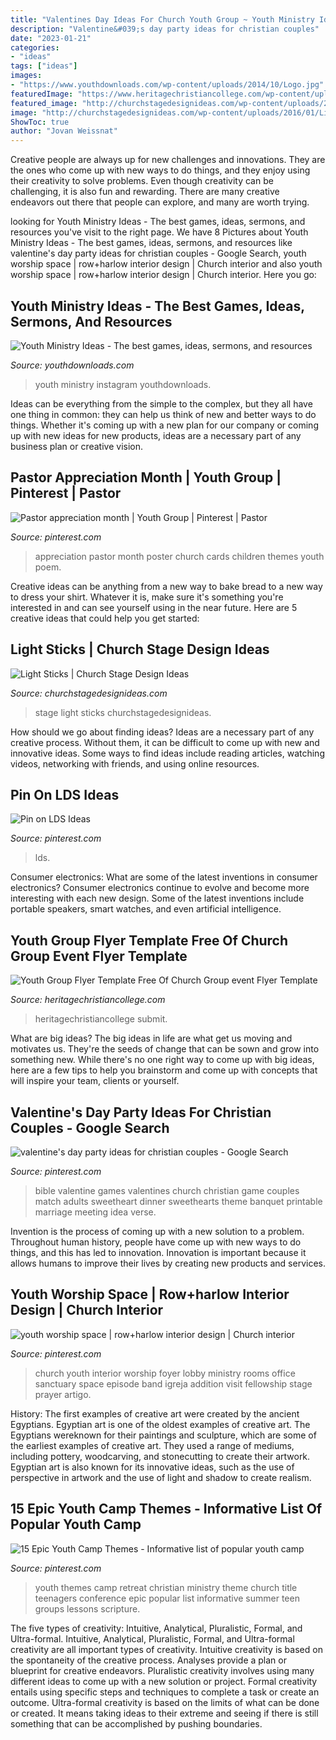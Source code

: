 ```yaml
---
title: "Valentines Day Ideas For Church Youth Group ~ Youth Ministry Ideas"
description: "Valentine&#039;s day party ideas for christian couples"
date: "2023-01-21"
categories:
- "ideas"
tags: ["ideas"]
images:
- "https://www.youthdownloads.com/wp-content/uploads/2014/10/Logo.jpg"
featuredImage: "https://www.heritagechristiancollege.com/wp-content/uploads/2019/05/youth-group-flyer-template-free-of-youth-flyers-work-ideas-of-youth-group-flyer-template-free.png"
featured_image: "http://churchstagedesignideas.com/wp-content/uploads/2016/01/Light-Sticks-Stage-Design.jpg"
image: "http://churchstagedesignideas.com/wp-content/uploads/2016/01/Light-Sticks-Stage-Design.jpg"
ShowToc: true
author: "Jovan Weissnat"
---
```



Creative people are always up for new challenges and innovations. They are the ones who come up with new ways to do things, and they enjoy using their creativity to solve problems. Even though creativity can be challenging, it is also fun and rewarding. There are many creative endeavors out there that people can explore, and many are worth trying.

	

		
looking for Youth Ministry Ideas - The best games, ideas, sermons, and resources you've visit to the right page. We have 8 Pictures about Youth Ministry Ideas - The best games, ideas, sermons, and resources like valentine&#039;s day party ideas for christian couples - Google Search, youth worship space | row+harlow interior design | Church interior and also youth worship space | row+harlow interior design | Church interior. Here you go:
		
    
## Youth Ministry Ideas - The Best Games, Ideas, Sermons, And Resources

<img loading=lazy src="https://www.youthdownloads.com/wp-content/uploads/2014/10/Logo.jpg" onerror="this.onerror=null;this.src='https://tse4.mm.bing.net/th?id=OIP.mfWah3OXv3ZLXPxv9_iR3AHaHa&amp;pid=15.1';" alt="Youth Ministry Ideas - The best games, ideas, sermons, and resources">

_Source: youthdownloads.com_

>youth ministry instagram youthdownloads. 

	

Ideas can be everything from the simple to the complex, but they all have one thing in common: they can help us think of new and better ways to do things. Whether it's coming up with a new plan for our company or coming up with new ideas for new products, ideas are a necessary part of any business plan or creative vision.

    
## Pastor Appreciation Month | Youth Group | Pinterest | Pastor

<img loading=lazy src="https://s-media-cache-ak0.pinimg.com/736x/75/88/35/75883531656e6f6781188f01f9f5f6a8.jpg" onerror="this.onerror=null;this.src='https://tse2.mm.bing.net/th?id=OIP.DP_bhPpDsx_Ek8wRe0lTIQHaHa&amp;pid=15.1';" alt="Pastor appreciation month | Youth Group | Pinterest | Pastor">

_Source: pinterest.com_

>appreciation pastor month poster church cards children themes youth poem. 

	

Creative ideas can be anything from a new way to bake bread to a new way to dress your shirt. Whatever it is, make sure it's something you're interested in and can see yourself using in the near future. Here are 5 creative ideas that could help you get started: 

    
## Light Sticks | Church Stage Design Ideas

<img loading=lazy src="http://churchstagedesignideas.com/wp-content/uploads/2016/01/Light-Sticks-Stage-Design.jpg" onerror="this.onerror=null;this.src='https://tse4.mm.bing.net/th?id=OIP.r4siyp58ywDp56IB-Sf19gHaDP&amp;pid=15.1';" alt="Light Sticks | Church Stage Design Ideas">

_Source: churchstagedesignideas.com_

>stage light sticks churchstagedesignideas. 

	

How should we go about finding ideas?
Ideas are a necessary part of any creative process. Without them, it can be difficult to come up with new and innovative ideas. Some ways to find ideas include reading articles, watching videos, networking with friends, and using online resources.

    
## Pin On LDS Ideas

<img loading=lazy src="https://i.pinimg.com/736x/f6/91/94/f69194994efac9a31b61a0f5ec4452f5.jpg" onerror="this.onerror=null;this.src='https://tse4.mm.bing.net/th?id=OIP.iNpPkEkmvaOx4ZFhLq_cUgHaLG&amp;pid=15.1';" alt="Pin on LDS Ideas">

_Source: pinterest.com_

>lds. 

	

Consumer electronics: What are some of the latest inventions in consumer electronics?
Consumer electronics continue to evolve and become more interesting with each new design. Some of the latest inventions include portable speakers, smart watches, and even artificial intelligence.

    
## Youth Group Flyer Template Free Of Church Group Event Flyer Template

<img loading=lazy src="https://www.heritagechristiancollege.com/wp-content/uploads/2019/05/youth-group-flyer-template-free-of-youth-flyers-work-ideas-of-youth-group-flyer-template-free.png" onerror="this.onerror=null;this.src='https://tse3.mm.bing.net/th?id=OIP.poecI3Z_8S7rHvAd5f_97AHaJk&amp;pid=15.1';" alt="Youth Group Flyer Template Free Of Church Group event Flyer Template">

_Source: heritagechristiancollege.com_

>heritagechristiancollege submit. 

	

What are big ideas?
The big ideas in life are what get us moving and motivates us. They're the seeds of change that can be sown and grow into something new. While there's no one right way to come up with big ideas, here are a few tips to help you brainstorm and come up with concepts that will inspire your team, clients or yourself.

    
## Valentine&#039;s Day Party Ideas For Christian Couples - Google Search

<img loading=lazy src="https://i.pinimg.com/736x/50/9c/33/509c33b7dceb31e3e4477c17076f664f--christian-couples-valentines-day-party.jpg" onerror="this.onerror=null;this.src='https://tse4.mm.bing.net/th?id=OIP.kvYMth6_Y6bsryy6aFA2_gHaFj&amp;pid=15.1';" alt="valentine&#039;s day party ideas for christian couples - Google Search">

_Source: pinterest.com_

>bible valentine games valentines church christian game couples match adults sweetheart dinner sweethearts theme banquet printable marriage meeting idea verse. 

	

Invention is the process of coming up with a new solution to a problem. Throughout human history, people have come up with new ways to do things, and this has led to innovation. Innovation is important because it allows humans to improve their lives by creating new products and services.

    
## Youth Worship Space | Row+harlow Interior Design | Church Interior

<img loading=lazy src="https://i.pinimg.com/originals/a2/47/5a/a2475a6df7d19cc62c8ac2af0015078c.jpg" onerror="this.onerror=null;this.src='https://tse2.mm.bing.net/th?id=OIP.RkLRLArMj41vAw4-iej6UwHaE8&amp;pid=15.1';" alt="youth worship space | row+harlow interior design | Church interior">

_Source: pinterest.com_

>church youth interior worship foyer lobby ministry rooms office sanctuary space episode band igreja addition visit fellowship stage prayer artigo. 

	

History: The first examples of creative art were created by the ancient Egyptians.
Egyptian art is one of the oldest examples of creative art. The Egyptians wereknown for their paintings and sculpture, which are some of the earliest examples of creative art. They used a range of mediums, including pottery, woodcarving, and stonecutting to create their artwork. Egyptian art is also known for its innovative ideas, such as the use of perspective in artwork and the use of light and shadow to create realism.

    
## 15 Epic Youth Camp Themes - Informative List Of Popular Youth Camp

<img loading=lazy src="https://i.pinimg.com/736x/d0/2f/a0/d02fa0d5fd2aeb9f2e9cd784f93b11b5--youth-retreat-ideas-teen-youth-group-ideas-teenagers.jpg" onerror="this.onerror=null;this.src='https://tse1.mm.bing.net/th?id=OIP.wVD1rD_FzgbH6L3LaKBsYQHaE6&amp;pid=15.1';" alt="15 Epic Youth Camp Themes - Informative list of popular youth camp">

_Source: pinterest.com_

>youth themes camp retreat christian ministry theme church title teenagers conference epic popular list informative summer teen groups lessons scripture. 

	

The five types of creativity: Intuitive, Analytical, Pluralistic, Formal, and Ultra-formal.
Intuitive, Analytical, Pluralistic, Formal, and Ultra-formal creativity are all important types of creativity. Intuitive creativity is based on the spontaneity of the creative process. Analyses provide a plan or blueprint for creative endeavors. Pluralistic creativity involves using many different ideas to come up with a new solution or project. Formal creativity entails using specific steps and techniques to complete a task or create an outcome. Ultra-formal creativity is based on the limits of what can be done or created. It means taking ideas to their extreme and seeing if there is still something that can be accomplished by pushing boundaries.

